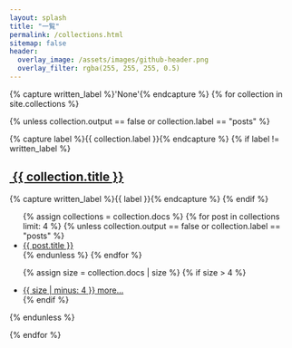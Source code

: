 ```yaml
---
layout: splash
title: "一覧"
permalink: /collections.html
sitemap: false
header:
  overlay_image: /assets/images/github-header.png
  overlay_filter: rgba(255, 255, 255, 0.5)
---
```


{% capture written_label %}'None'{% endcapture %}
{% for collection in site.collections %}

  {% unless collection.output == false or collection.label == "posts" %}
  <div class="collect-box">
    {% capture label %}{{ collection.label }}{% endcapture %}
    {% if label != written_label %}
      <h2 id="{{ label | slugify }}" class="archive__subtitle"><a href="{{ site.baseurl }}/{{ label }}/index.html"><i class="fas fa-folder-open"></i>&nbsp;{{ collection.title }}</a></h2>
      {% capture written_label %}{{ label }}{% endcapture %}
    {% endif %}
  <ul class="collect-list fa-ul">
  {% assign collections = collection.docs %}
  {% for post in collections limit: 4 %}
    {% unless collection.output == false or collection.label == "posts" %}
	  <li><span class="fa-li"><i class="fas fa-file-alt"></i></span><a href="{{ post.url }}">{{ post.title }}</a></li>
    {% endunless %}
  {% endfor %}

  {% assign size = collection.docs | size %}
  {% if size > 4 %}
    <li><span class="fa-li"><i class="fas fa-folder-open"></i></span><a href="{{ site.baseurl }}/{{ label }}/index.html">{{ size | minus: 4 }} more...</a></li>
  {% endif %}
  </ul>
  </div>
  {% endunless %}

{% endfor %}